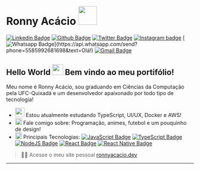# Ronny Acácio <img src="https://github.com/TheDudeThatCode/TheDudeThatCode/blob/master/Assets/Developer.gif" width="50px">

[![Linkedin Badge](https://img.shields.io/badge/-LinkedIn-blue?style=flat-square&logo=Linkedin&logoColor=white&link=https://www.linkedin.com/in/ronnyacacio/)](https://www.linkedin.com/in/ronnyacacio/)
[![Github Badge](https://img.shields.io/badge/-Github-000?style=flat-square&logo=Github&logoColor=white&link=https://github.com/ronnyacacio)](https://github.com/ronnyacacio)
[![Twitter Badge](https://img.shields.io/badge/-Twitter-1ca0f1?style=flat-square&labelColor=1ca0f1&logo=twitter&logoColor=white&link=https://twitter.com/ronnyacacio)](https://twitter.com/ronnyacacio)
[![Instagram badge](https://img.shields.io/badge/-Instagram-dc5273?style=flat-square&logo=Instagram&logoColor=white&link=https://www.instagram.com/ronnyacacio)](https://www.instagram.com/ronnyacacio)
[![Whatsapp Badge](https://img.shields.io/badge/-Whatsapp-4CA143?style=flat-square&labelColor=4CA143&logo=whatsapp&logoColor=white&link=https://api.whatsapp.com/send?phone=5585992681698&text=Olá!)](https://api.whatsapp.com/send?phone=5585992681698&text=Olá!)
[![Gmail Badge](https://img.shields.io/badge/-Gmail-c14438?style=flat-square&logo=Gmail&logoColor=white&link=mailto:ronnyacacio27@gmail.com)](mailto:ronnyacacio27@gmail.com)

## Hello World <img src="https://github.com/TheDudeThatCode/TheDudeThatCode/blob/master/Assets/Hi.gif" width="29px"> Bem vindo ao meu portifólio!

Meu nome é Ronny Acácio, sou graduando em Ciências da Computação pela UFC-Quixadá e um desenvolvedor apaixonado por todo tipo de tecnologia!

- <img src="https://github.com/TheDudeThatCode/TheDudeThatCode/blob/master/Assets/Developer.gif" width="25px"> Estou atualmente estudando TypeScript, UI/UX, Docker e AWS!
- <img src="https://github.com/TheDudeThatCode/TheDudeThatCode/blob/master/Assets/Earth.gif" width="18px"> Fale comigo sobre: Programação, animes, futebol e um pouquinho de design!
-  <img src="https://github.com/TheDudeThatCode/TheDudeThatCode/blob/master/Assets/Rocket.gif" width="18px"> Principais Tecnologias: 
[![JavaScript Badge](https://img.shields.io/badge/-JavaScript-yellow?style=flat-square&logo=JavaScript&logoColor=white&link=https://www.w3schools.com/js/default.asp)](https://www.w3schools.com/js/default.asp)
[![TypeScript Badge](https://img.shields.io/badge/-TypeScript-294E80?style=flat-square&logo=TypeScript&logoColor=white&link=https://www.typescriptlang.org/)](https://www.typescriptlang.org/)
[![NodeJS Badge](https://img.shields.io/badge/-NodeJS-026e00?style=flat-square&logo=NodeJS&logoColor=white&link=https://nodejs.org/en/)](https://nodejs.org/en/)
[![React Badge](https://img.shields.io/badge/-React-61DAFB?style=flat-square&logo=react&logoColor=white&link=https://pt-br.reactjs.org/)](https://pt-br.reactjs.org/)
[![React Native Badge](https://img.shields.io/badge/-React%20Native-5667F9?style=flat-square&logo=react&logoColor=white&link=https://reactnative.dev/)](https://reactnative.dev/)

> :man_technologist: Acesse o meu site pessoal [ronnyacacio.dev](https://ronnyacaciodev.netlify.app)

---

